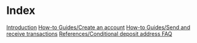 # Index

[Introduction](README.md)
[How-to Guides/Create an account](/how-to-guides/create-account.md)
[How-to Guides/Send and receive transactions](/how-to-guides/create-and-manage-cda.md)
[References/Conditional deposit address FAQ](/references/cda-faq.md)